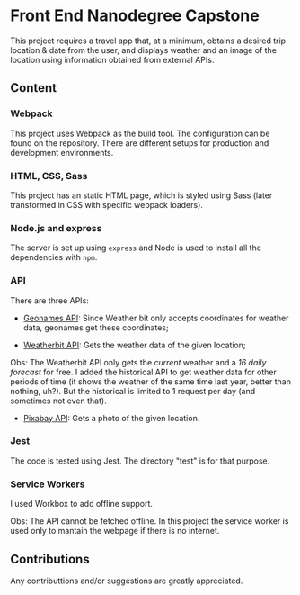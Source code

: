 # Front End Nanodegree Capstone

This project requires a travel app that, at a minimum, obtains a desired trip location & date from the user, and displays weather and an image of the location using information obtained from external APIs.

## Content
### Webpack
This project uses Webpack as the build tool. The configuration can be found on the repository. There are different setups for production and development environments.
### HTML, CSS, Sass
This project has an static HTML page, which is styled using Sass (later transformed in CSS with specific webpack loaders).
### Node.js and express
The server is set up using `express` and Node is used to install all the dependencies with `npm`.
### API
There are three APIs:

- [Geonames API](http://www.geonames.org/export/web-services.html): Since Weather bit only accepts coordinates for weather data, geonames get these coordinates;

- [Weatherbit API](https://www.weatherbit.io/): Gets the weather data of the given location;

Obs: The Weatherbit API only gets the *current* weather and a *16 daily forecast* for free. I added the historical API to get weather data for other periods of time (it shows the weather of the same time last year, better than nothing, uh?). But the historical is limited to 1 request per day (and sometimes not even that). 

- [Pixabay API](https://pixabay.com/pt/service/about/api/): Gets a photo of the given location.
### Jest
The code is tested using Jest. The directory "test" is for that purpose.
### Service Workers
I used Workbox to add offline support.

Obs: The API cannot be fetched offline. In this project the service worker is used only to mantain the webpage if there is no internet.
## Contributions
Any contributtions and/or suggestions are greatly appreciated.
